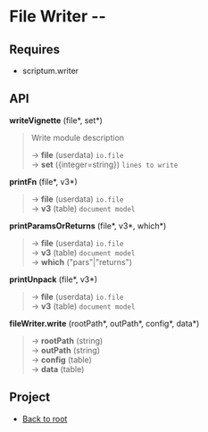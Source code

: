 # File Writer --


## Requires

+ scriptum.writer

## API

**writeVignette** (file\*, set\*)

> Write module description
>
> &rarr; **file** (userdata) `io.file`<br/>
> &rarr; **set** ({integer=string}) `lines to write`<br/>

**printFn** (file\*, v3\*)
> &rarr; **file** (userdata) `io.file`<br/>
> &rarr; **v3** (table) `document model`<br/>

**printParamsOrReturns** (file\*, v3\*, which\*)
> &rarr; **file** (userdata) `io.file`<br/>
> &rarr; **v3** (table) `document model`<br/>
> &rarr; **which** ("pars"|"returns")<br/>

**printUnpack** (file\*, v3\*)
> &rarr; **file** (userdata) `io.file`<br/>
> &rarr; **v3** (table) `document model`<br/>

**fileWriter.write** (rootPath\*, outPath\*, config\*, data\*)
> &rarr; **rootPath** (string)<br/>
> &rarr; **outPath** (string)<br/>
> &rarr; **config** (table)<br/>
> &rarr; **data** (table)<br/>

## Project

+ [Back to root](README.md)
